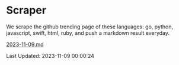 # Scraper

We scrape the github trending page of these languages: go, python, javascript, swift, html, ruby, and push a markdown result everyday.

[2023-11-09.md](https://github.com/henson/Scraper/blob/master/2023-11-09.md)

Last Updated: 2023-11-09 00:00:24